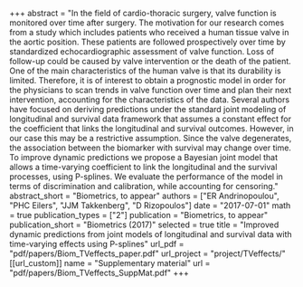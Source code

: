 +++
abstract = "In the field of cardio-thoracic surgery, valve function is monitored over time after surgery. The motivation for our research comes from a study which includes patients who received a human tissue valve in the aortic position. These patients are followed prospectively over time by standardized echocardiographic assessment of valve function. Loss of follow-up could be caused by valve intervention or the death of the patient. One of the main characteristics of the human valve is that its durability is limited. Therefore, it is of interest to obtain a prognostic model in order for the physicians to scan trends in valve function over time and plan their next intervention, accounting for the characteristics of the data. Several authors have focused on deriving predictions under the standard joint modeling of longitudinal and survival data framework that assumes a constant effect for the coefficient that links the longitudinal and survival outcomes. However, in our case this may be a restrictive assumption. Since the valve degenerates, the association between the biomarker with survival may change over time. To improve dynamic predictions we propose a Bayesian joint model that allows a time-varying coefficient to link the longitudinal and the survival processes, using P-splines. We evaluate the performance of the model in terms of discrimination and calibration, while accounting for censoring."
abstract_short = "Biometrics, to appear"
authors = ["ER Andrinopoulou", "PHC Eilers", "JJM Takkenberg", "D Rizopoulos"]
date = "2017-07-01"
math = true
publication_types = ["2"]
publication = "Biometrics, to appear"
publication_short = "Biometrics (2017)"
selected = true
title = "Improved dynamic predictions from joint models of longitudinal and survival data with time-varying effects using P-splines"
url_pdf = "pdf/papers/Biom_TVeffects_paper.pdf"
url_project = "project/TVeffects/"
[[url_custom]]
    name = "Supplementary material"
    url = "pdf/papers/Biom_TVeffects_SuppMat.pdf"
+++